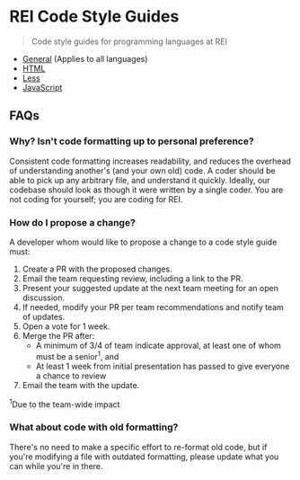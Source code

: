 # REI Code Style Guides

> Code style guides for programming languages at REI

- [General](/docs/general.md) (Applies to all languages)
- [HTML](/docs/html.md)
- [Less](/docs/less.md)
- [JavaScript](/docs/javascript.md)

## FAQs

### Why? Isn't code formatting up to personal preference?

Consistent code formatting increases readability, and reduces the overhead of understanding another's (and your own old) code. A coder should be able to pick up any arbitrary file, and understand it quickly. Ideally, our codebase should look as though it were written by a single coder. You are not coding for yourself; you are coding for REI.

### How do I propose a change?

A developer whom would like to propose a change to a code style guide must:

1. Create a PR with the proposed changes.
1. Email the team requesting review, including a link to the PR.
1. Present your suggested update at the next team meeting for an open discussion.
1. If needed, modify your PR per team recommendations and notify team of updates.
1. Open a vote for 1 week.
1. Merge the PR after:
    - A minimum of 3/4 of team indicate approval, at least one of whom must be a senior<sup>1</sup>, and
    - At least 1 week from initial presentation has passed to give everyone a chance to review
1. Email the team with the update.

<sup>1</sup>Due to the team-wide impact<br>

### What about code with old formatting?

There's no need to make a specific effort to re-format old code, but if you're modifying a file with outdated formatting, please update what you can while you're in there.
